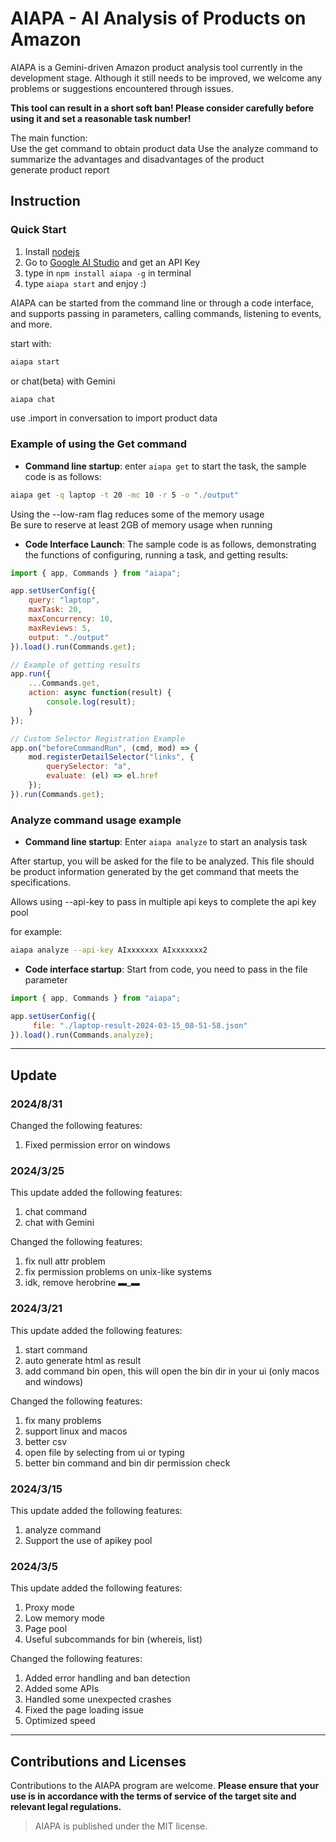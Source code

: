 # AIAPA - AI Analysis of Products on Amazon

AIAPA is a Gemini-driven Amazon product analysis tool currently in the development stage. Although it still needs to be improved, we welcome any problems or suggestions encountered through issues.

**This tool can result in a short soft ban! Please consider carefully before using it and set a reasonable task number!**

The main function:  
Use the get command to obtain product data
Use the analyze command to summarize the advantages and disadvantages of the product  
generate product report

## Instruction

### Quick Start

1. Install [nodejs](https://nodejs.org/en/download/)  
2. Go to [Google AI Studio](https://makersuite.google.com/app/apikey) and get an API Key  
3. type in `npm install aiapa -g` in terminal  
4. type `aiapa start` and enjoy :)  



AIAPA can be started from the command line or through a code interface, and supports passing in parameters, calling commands, listening to events, and more.

start with:  
```bash
aiapa start
```

or chat(beta) with Gemini

```bash
aiapa chat
```

use .import in conversation to import product data

### Example of using the Get command

- **Command line startup**: enter `aiapa get` to start the task, the sample code is as follows:

```sh
aiapa get -q laptop -t 20 -mc 10 -r 5 -o "./output"
```

Using the --low-ram flag reduces some of the memory usage  
Be sure to reserve at least 2GB of memory usage when running

- **Code Interface Launch**: The sample code is as follows, demonstrating the functions of configuring, running a task, and getting results:

```javascript
import { app, Commands } from "aiapa";

app.setUserConfig({
    query: "laptop",
    maxTask: 20,
    maxConcurrency: 10,
    maxReviews: 5,
    output: "./output"
}).load().run(Commands.get);

// Example of getting results
app.run({
    ...Commands.get,
    action: async function(result) {
        console.log(result);
    }
});

// Custom Selector Registration Example
app.on("beforeCommandRun", (cmd, mod) => {
    mod.registerDetailSelector("links", {
        querySelector: "a",
        evaluate: (el) => el.href
    });
}).run(Commands.get);
```

### Analyze command usage example

- **Command line startup**: Enter `aiapa analyze` to start an analysis task

After startup, you will be asked for the file to be analyzed. This file should be product information generated by the get command that meets the specifications.

Allows using --api-key to pass in multiple api keys to complete the api key pool

for example: 

```bash
aiapa analyze --api-key AIxxxxxxx AIxxxxxxx2
```

- **Code interface startup**: Start from code, you need to pass in the file parameter

```javascript
import { app, Commands } from "aiapa";

app.setUserConfig({
     file: "./laptop-result-2024-03-15_08-51-58.json"
}).load().run(Commands.analyze);
```

---

## Update

### 2024/8/31

Changed the following features:

1. Fixed permission error on windows

### 2024/3/25

This update added the following features:

1. chat command  
2. chat with Gemini  

Changed the following features:

1. fix null attr problem  
2. fix permission problems on unix-like systems  
3. idk, remove herobrine ▬_▬

### 2024/3/21

This update added the following features:

1. start command  
2. auto generate html as result  
3. add command bin open, this will open the bin dir in your ui (only macos and windows)

Changed the following features:

1. fix many problems  
2. support linux and macos  
3. better csv  
4. open file by selecting from ui or typing  
5. better bin command and bin dir permission check

### 2024/3/15

This update added the following features:

1. analyze command
2. Support the use of apikey pool

### 2024/3/5

This update added the following features:

1. Proxy mode
2. Low memory mode
3. Page pool
4. Useful subcommands for bin (whereis, list)

Changed the following features:

1. Added error handling and ban detection
2. Added some APIs
3. Handled some unexpected crashes
4. Fixed the page loading issue
5. Optimized speed

---

## Contributions and Licenses

Contributions to the AIAPA program are welcome. **Please ensure that your use is in accordance with the terms of service of the target site and relevant legal regulations.**

> AIAPA is published under the MIT license.
